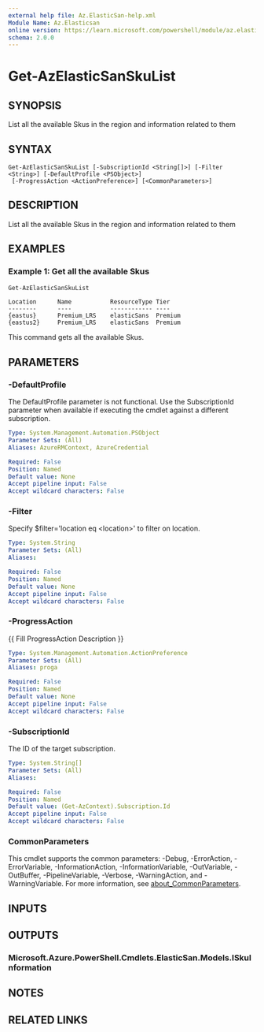```yaml
---
external help file: Az.ElasticSan-help.xml
Module Name: Az.Elasticsan
online version: https://learn.microsoft.com/powershell/module/az.elasticsan/get-azelasticsanskulist
schema: 2.0.0
---
```


# Get-AzElasticSanSkuList

## SYNOPSIS
List all the available Skus in the region and information related to them

## SYNTAX

```
Get-AzElasticSanSkuList [-SubscriptionId <String[]>] [-Filter <String>] [-DefaultProfile <PSObject>]
 [-ProgressAction <ActionPreference>] [<CommonParameters>]
```

## DESCRIPTION
List all the available Skus in the region and information related to them

## EXAMPLES

### Example 1: Get all the available Skus
```powershell
Get-AzElasticSanSkuList
```

```output
Location      Name           ResourceType Tier   
--------      ----           ------------ ----   
{eastus}      Premium_LRS    elasticSans  Premium
{eastus2}     Premium_LRS    elasticSans  Premium
```

This command gets all the available Skus.

## PARAMETERS

### -DefaultProfile
The DefaultProfile parameter is not functional.
Use the SubscriptionId parameter when available if executing the cmdlet against a different subscription.

```yaml
Type: System.Management.Automation.PSObject
Parameter Sets: (All)
Aliases: AzureRMContext, AzureCredential

Required: False
Position: Named
Default value: None
Accept pipeline input: False
Accept wildcard characters: False
```

### -Filter
Specify $filter='location eq \<location\>' to filter on location.

```yaml
Type: System.String
Parameter Sets: (All)
Aliases:

Required: False
Position: Named
Default value: None
Accept pipeline input: False
Accept wildcard characters: False
```

### -ProgressAction
{{ Fill ProgressAction Description }}

```yaml
Type: System.Management.Automation.ActionPreference
Parameter Sets: (All)
Aliases: proga

Required: False
Position: Named
Default value: None
Accept pipeline input: False
Accept wildcard characters: False
```

### -SubscriptionId
The ID of the target subscription.

```yaml
Type: System.String[]
Parameter Sets: (All)
Aliases:

Required: False
Position: Named
Default value: (Get-AzContext).Subscription.Id
Accept pipeline input: False
Accept wildcard characters: False
```

### CommonParameters
This cmdlet supports the common parameters: -Debug, -ErrorAction, -ErrorVariable, -InformationAction, -InformationVariable, -OutVariable, -OutBuffer, -PipelineVariable, -Verbose, -WarningAction, and -WarningVariable. For more information, see [about_CommonParameters](http://go.microsoft.com/fwlink/?LinkID=113216).

## INPUTS

## OUTPUTS

### Microsoft.Azure.PowerShell.Cmdlets.ElasticSan.Models.ISkuInformation

## NOTES

## RELATED LINKS
